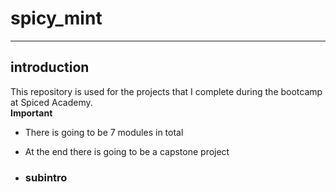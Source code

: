 # spicy_mint
-------------------------------------
## introduction
This repository is used for the projects that I complete during the bootcamp at Spiced Academy.<br>
**Important** 
- There is going to be 7 modules in total
- At the end there is going to be a capstone project

- ### subintro
